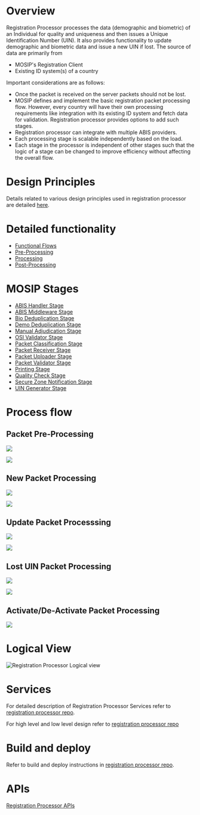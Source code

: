 # Overview
Registration Processor processes the data (demographic and biometric) of an Individual for quality and uniqueness and then issues a Unique Identification Number (UIN). It also provides functionality to update demographic and biometric data and issue a new UIN if lost.  The source of data are primarily from
- MOSIP's Registration Client
- Existing ID system(s) of a country

Important considerations are as follows:

* Once the packet is received on the server packets should not be lost.  
* MOSIP defines and implement the basic registration packet processing flow. However, every country will have their own processing requirements like integration with its existing ID system and fetch data for validation.  Registration processor provides options to add such stages.
* Registration processor can integrate with multiple ABIS providers.
* Each processing stage is scalable independently based on the load.
* Each stage in the processor is independent of other stages such that the logic of a stage can be changed to improve efficiency without affecting the overall flow.

# Design Principles
Details related to various design principles used in registration processor are detailed [here](Design-Principles.md).

# Detailed functionality
* [Functional Flows](Functional-Flows.md)
* [Pre-Processing](Packet-Pre-Processing.md)
* [Processing](Packet-Processing.md)
* [Post-Processing](Packet-Post-Processing.md)

# MOSIP Stages
* [ABIS Handler Stage](ABIS-Handler-Stage.md)
* [ABIS Middleware Stage](stages/ABIS-Middleware-Stage.md)
* [Bio Deduplication Stage](stages/Bio-Deduplication-Stage.md)
* [Demo Deduplication Stage](stages/Demo-Deduplication-Stage.md)
* [Manual Adjudication Stage](stages/Manual-Adjudication-Stage.md)
* [OSI Validator Stage](stages/OSI-Validator-Stage.md) 
* [Packet Classification Stage](stages/Packet-Classification-Stage.md)
* [Packet Receiver Stage](stages/Packet-Receiver-Stage.md)
* [Packet Uploader Stage](stages/Packet-Uploader-Stage.md)
* [Packet Validator Stage](stages/Packet-Validator-Stage.md)
* [Printing Stage](stages/Printing-Stage.md)
* [Quality Check Stage](stages/Quality-Check-Stage.md)
* [Secure Zone Notification Stage](stages/Secure-Zone-Notification-Stage.md)
* [UIN Generator Stage](stages/UIN-Generator-Stage.md)

# Process flow

## Packet Pre-Processing
![](_images/reg_processor/reg_proc_process_flow-packet_pre-processing_part_1.png)

![](_images/reg_processor/reg_proc_process_flow-packet_pre-processing_part_2.png)

## New Packet Processing
![](_images/reg_processor/reg_proc_process_flow-new_packet_processing_part_1.png)

![](_images/reg_processor/reg_proc_process_flow-new_packet_processing_part_2.png)

## Update Packet Processsing
![](_images/reg_processor/reg_proc_process_flow-update_packet_processing_part_1.png)

![](_images/reg_processor/reg_proc_process_flow-update_packet_processing_part_2.png)

## Lost UIN Packet Processing
![](_images/reg_processor/reg_proc_process_flow-lost_uin_packet_processing_part_1.png)

![](_images/reg_processor/reg_proc_process_flow-lost_uin_packet_processing_part_2.png)

## Activate/De-Activate Packet Processing
![](_images/reg_processor/reg_proc_process_flow-activate_deactivate_uin.png)

# Logical View
![Registration Processor Logical view](_images/reg_processor/reg-proc-logical-view.png)

# Services
For detailed description of Registration Processor Services refer to [registration processor repo](https://github.com/mosip/registration/tree/master/registration-processor).

For high level and low level design refer to [registration processor repo](https://github.com/mosip/registration/tree/master/registration-processor)

# Build and deploy
Refer to build and deploy instructions in [registration processor repo](https://github.com/mosip/registration/tree/master/registration-processor).

# APIs

[Registration Processor APIs](Registration-Processor-APIs.md)  
